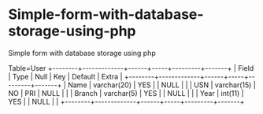 # Simple-form-with-database-storage-using-php
Simple form with database storage using php

 Table=User
+--------+-------------+------+-----+---------+-------+
| Field  | Type        | Null | Key | Default | Extra |
+--------+-------------+------+-----+---------+-------+
| Name   | varchar(20) | YES  |     | NULL    |       |
| USN    | varchar(15) | NO   | PRI | NULL    |       |
| Branch | varchar(5)  | YES  |     | NULL    |       |
| Year   | int(11)     | YES  |     | NULL    |       |
+--------+-------------+------+-----+---------+-------+
